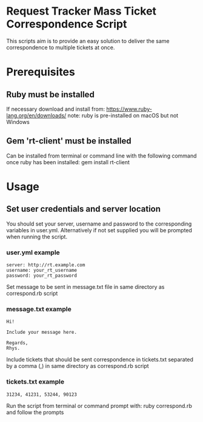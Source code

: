 # Request Tracker Mass Ticket Correspondence Script
This scripts aim is to provide an easy solution to deliver the same correspondence to multiple tickets at once.

# Prerequisites
## Ruby must be installed
If necessary download and install from:
https://www.ruby-lang.org/en/downloads/
note: ruby is pre-installed on macOS but not Windows

## Gem 'rt-client' must be installed
Can be installed from terminal or command line with the following command once ruby has been installed: gem install rt-client

# Usage
## Set user credentials and server location
You should set your server, username and password to the corresponding variables in user.yml. Alternatively if not set supplied you will be prompted when running the script.
### user.yml example
```
server: http://rt.example.com
username: your_rt_username
password: your_rt_password
```

Set message to be sent in message.txt file in same directory as correspond.rb script
### message.txt example
```
Hi!

Include your message here.

Regards,
Rhys.
```

Include tickets that should be sent correspondence in tickets.txt separated by a comma (,) in same directory as correspond.rb script
### tickets.txt example
```
31234, 41231, 53244, 90123
```

Run the script from terminal or command prompt with: ruby correspond.rb and follow the prompts